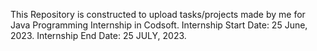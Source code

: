This Repository is constructed to upload tasks/projects made by me for Java Programming Internship in Codsoft. Internship Start Date: 25 June, 2023. Internship End Date: 25 JULY, 2023.
